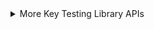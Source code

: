 <details>
  <summary>More Key Testing Library APIs</summary>


### toBe() and toEqual()


```javascript

describe('',() => {
    it('should return an array of number values if an array of string number values is provided',() => {
        const numberValues = ['1', '2'];

        const cleanedNumbers = cleanNumbers(numberValues);

        // expect(cleanedNumbers).toBe([1,2])
        //결과 값은 [1,2] , [1,2] 보기엔 같지만, 자스크립트에서는 참조타입이기 때문에 다르게 취급한다. 이럴때는 toEqual()을 사용하여 값이 같은지 비교해야한다
        //The result is [1, 2] and [1, 2]. Although they appear the same, in JavaScript, they are treated differently because they are reference types. In this case, you should use toEqual() to compare their values.

        expect(cleanedNumbers).toEqual([1,2])
    })
})

```

</details>